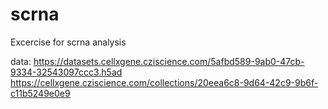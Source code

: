 # scrna
Excercise for scrna analysis

data:
https://datasets.cellxgene.cziscience.com/5afbd589-9ab0-47cb-9334-32543097ccc3.h5ad
https://cellxgene.cziscience.com/collections/20eea6c8-9d64-42c9-9b6f-c11b5249e0e9
